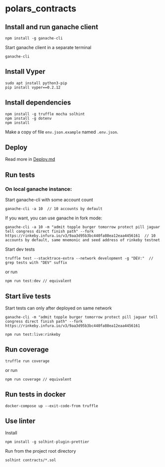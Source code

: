 # polars_contracts

## Install and run ganache client
```
npm install -g ganache-cli
```

Start ganache client in a separate terminal
```
ganache-cli
```

## Install Vyper
```
sudo apt install python3-pip
pip install vyper==0.2.12
```

## Install dependencies
```
npm install -g truffle mocha solhint
npm install -g dotenv
npm install
```

Make a copy of file `env.json.example` named `.env.json`.

## Deploy
Read more in [Deploy.md](./docs/Deploy.md)

## Run tests
### On local ganache instance:
Start ganache-cli with some account count
```
ganache-cli -a 10  // 10 accounts by default
```
If you want, you can use ganache in fork mode:
```
ganache-cli -a 10 -m "admit topple burger tomorrow protect pill jaguar tell congress direct finish path" --fork https://rinkeby.infura.io/v3/9aa3d95b3bc440fa88ea12eaa4456161  // 10 accounts by default, same mnemonic and seed address of rinkeby testnet
```

Start dev tests
```
truffle test --stacktrace-extra --network development -g "DEV:"  // grep tests with "DEV" suffix
```
or run
```
npm run test:dev // equivalent
```

## Start live tests
Start tests can only after deployed on same network
```
ganache-cli -m "admit topple burger tomorrow protect pill jaguar tell congress direct finish path" --fork https://rinkeby.infura.io/v3/9aa3d95b3bc440fa88ea12eaa4456161
```
```
npm run test:live:rinkeby
```

## Run coverage
```
truffle run coverage
```
or run
```
npm run coverage // equivalent
```

## Run tests in docker
```
docker-compose up --exit-code-from truffle
```

## Use linter

Install
```
npm install -g solhint-plugin-prettier
```

Run from the project root directory
```
solhint contracts/*.sol
```
